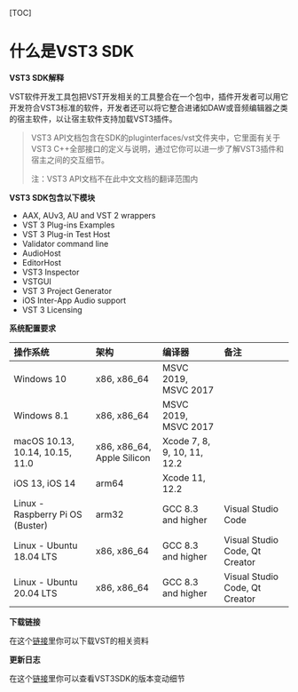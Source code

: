 [TOC]



# 什么是VST3 SDK



 **VST3 SDK解释**

VST软件开发工具包把VST开发相关的工具整合在一个包中，插件开发者可以用它开发符合VST3标准的软件，开发者还可以将它整合进诸如DAW或音频编辑器之类的宿主软件，以让宿主软件支持加载VST3插件。



> VST3 API文档包含在SDK的pluginterfaces/vst文件夹中，它里面有关于VST3 C++全部接口的定义与说明，通过它你可以进一步了解VST3插件和宿主之间的交互细节。
>
> 注：VST3 API文档不在此中文文档的翻译范围内



 **VST3 SDK包含以下模块**

- AAX, AUv3, AU and VST 2 wrappers
- VST 3 Plug-ins Examples
- VST 3 Plug-in Test Host
- Validator command line
- AudioHost
- EditorHost
- VST3 Inspector
- VSTGUI
- VST 3 Project Generator
- iOS Inter-App Audio support
- VST 3 Licensing



**系统配置要求**

| 操作系统                         | 架构                       | 编译器                      | 备注                           |
| :------------------------------- | :------------------------- | :-------------------------- | :----------------------------- |
| Windows 10                       | x86, x86_64                | MSVC 2019, MSVC 2017        |                                |
| Windows 8.1                      | x86, x86_64                | MSVC 2019, MSVC 2017        |                                |
| macOS 10.13, 10.14, 10.15, 11.0  | x86, x86_64, Apple Silicon | Xcode 7, 8, 9, 10, 11, 12.2 |                                |
| iOS 13, iOS 14                   | arm64                      | Xcode 11, 12.2              |                                |
| Linux - Raspberry Pi OS (Buster) | arm32                      | GCC 8.3 and higher          | Visual Studio Code             |
| Linux - Ubuntu 18.04 LTS         | x86, x86_64                | GCC 8.3 and higher          | Visual Studio Code, Qt Creator |
| Linux - Ubuntu 20.04 LTS         | x86, x86_64                | GCC 8.3 and higher          | Visual Studio Code, Qt Creator |



**下载链接**

在这个[链接](https://developer.steinberg.help/display/VST/VST+3+Links)里你可以下载VST的相关资料



**更新日志**

在这个[链接](https://developer.steinberg.help/display/VST/Change+History)里你可以查看VST3SDK的版本变动细节